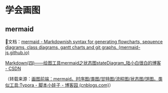 # 学会画图



## mermaid

📖文档：[mermaid - Markdownish syntax for generating flowcharts, sequence diagrams, class diagrams, gantt charts and git graphs. (mermaid-js.github.io)](https://mermaid-js.github.io/mermaid/#/)



[Markdown(四)——绘图工具mermaid之状态图stateDiagram_陆小白很白的博客 - CSDN](https://blog.csdn.net/qq_36749906/article/details/107462149)



（转载来源：[画图前端：mermaid。时序图/类图/甘特图/流程图/状态图/饼图。类似工具:Typora - 脚本小娃子 - 博客园 (cnblogs.com)](https://www.cnblogs.com/shengulong/p/11750063.html)）